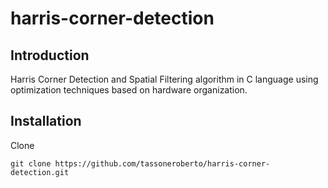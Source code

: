 # harris-corner-detection

## Introduction
Harris Corner Detection and Spatial Filtering algorithm in C language using optimization techniques based on hardware organization.

## Installation
Clone
```
git clone https://github.com/tassoneroberto/harris-corner-detection.git

```